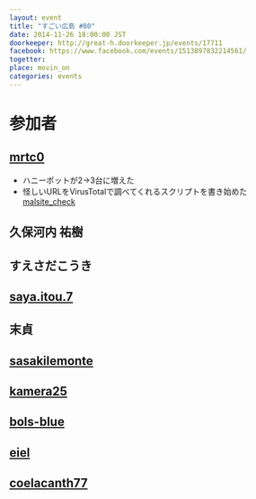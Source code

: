 ```yaml
---
layout: event
title: "すごい広島 #80"
date: 2014-11-26 18:00:00 JST
doorkeeper: http://great-h.doorkeeper.jp/events/17711
facebook: https://www.facebook.com/events/1513897832214561/
togetter:
place: movin_on
categories: events
---
```


# 参加者


## [mrtc0](http://twitter.com/mrtc0)

* ハニーポットが2->3台に増えた
* 怪しいURLをVirusTotalで調べてくれるスクリプトを書き始めた  
    [malsite_check](https://github.com/mrt-k/malsite_check/blob/master/virustotal.py)


## 久保河内 祐樹


## すえさだこうき


## [saya.itou.7](https://www.facebook.com/saya.itou.7)


## 末貞


## [sasakilemonte](https://github.com/sasakilemonte)


## [kamera25](https://github.com/kamera25)


## [bols-blue](https://github.com/bols-blue)


## [eiel](http://eiel.info/)


## [coelacanth77](https://github.com/coelacanth77)
